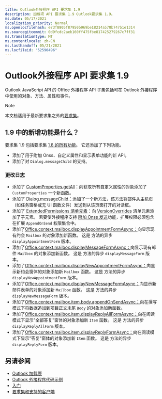 ```yaml
---
title: Outlook外接程序 API 要求集 1.9
description: 加载项 API 要求集 1.9 Outlook要求集 1.9。
ms.date: 05/17/2021
localization_priority: Normal
ms.openlocfilehash: e73f8805f87950b969be18214a570b747b1e1314
ms.sourcegitcommit: 0d9fcdc2aeb160ff475fbe817425279267c7ff31
ms.translationtype: MT
ms.contentlocale: zh-CN
ms.lasthandoff: 05/21/2021
ms.locfileid: "52590496"
---
```

# <a name="outlook-add-in-api-requirement-set-19"></a>Outlook外接程序 API 要求集 1.9

Outlook JavaScript API 的 Office 外接程序 API 子集包括可在 Outlook 外接程序中使用的对象、方法、属性和事件。

> [!NOTE]
> 本文档适用于最新要求集之外的[要求集](../../requirement-sets/outlook-api-requirement-sets.md)。

## <a name="whats-new-in-19"></a>1.9 中的新增功能是什么？

要求集 1.9 包括要求集 [1.8 的所有功能](../requirement-set-1.8/outlook-requirement-set-1.8.md)。 它还添加了下列功能。

- 添加了用于附加 Onss、自定义属性和显示表单功能的新 API。
- 添加了对 `Dialog.messageChild` 的支持。

### <a name="change-log"></a>更改日志

- 添加了 [CustomProperties.getAll](/javascript/api/outlook/office.customproperties?view=outlook-js-1.9&preserve-view=true#getall--)：向获取所有自定义属性的对象添加了 `CustomProperties` 一个新函数。
- 添加了 [Dialog.messageChild：](../../../develop/dialog-api-in-office-add-ins.md#pass-information-to-the-dialog-box)添加了一个新方法，该方法将邮件从主机页（如任务窗格或无 UI 函数文件）发送到从该页面打开的对话框。
- 添加了 [ExtendedPermissions 清单元素](../../manifest/extendedpermissions.md)：向 [VersionOverrides](../../manifest/versionoverrides.md) 清单元素添加了子元素。 若要使外接程序支持 [附加 Onss 发送](../../../outlook/append-on-send.md)功能，扩展权限必须包含在扩展 `AppendOnSend` 权限集合中。
- 添加了[Office.context.mailbox.displayAppointmentFormAsync：](/javascript/api/outlook/office.mailbox?view=outlook-js-1.9&preserve-view=true#displayappointmentformasync-itemid--options--callback-)向显示现有约会 `Mailbox` 的对象添加新函数。 这是 方法的异步 `displayAppointmentForm` 版本。
- 添加了[Office.context.mailbox.displayMessageFormAsync：](/javascript/api/outlook/office.mailbox?view=outlook-js-1.9&preserve-view=true#displaymessageformasync-itemid--options--callback-)向显示现有邮件 `Mailbox` 的对象添加新函数。 这是 方法的异步 `displayMessageForm` 版本。
- 添加了[Office.context.mailbox.displayNewAppointmentFormAsync：](/javascript/api/outlook/office.mailbox?view=outlook-js-1.9&preserve-view=true#displaynewappointmentformasync-parameters--options--callback-)向显示新约会窗体的对象添加新 `Mailbox` 函数。 这是 方法的异步 `displayNewAppointmentForm` 版本。
- 添加了[Office.context.mailbox.displayNewMessageFormAsync：](/javascript/api/outlook/office.mailbox?view=outlook-js-1.9&preserve-view=true#displaynewmessageformasync-parameters--options--callback-)向显示新邮件表单的对象添加新 `Mailbox` 函数。 这是 方法的异步 `displayNewMessageForm` 版本。
- 添加了[Office.context.mailbox.item.body.appendOnSendAsync：](/javascript/api/outlook/office.body?view=outlook-js-1.9&preserve-view=true#appendonsendasync-data--options--callback-)向在撰写模式下将数据追加到项目正文末尾 `Body` 的对象添加新函数。
- 添加了[Office.context.mailbox.item.displayReplyAllFormAsync：](office.context.mailbox.item.md#methods)向在阅读模式下显示"全部答复"窗体的对象添加新 `Item` 函数。 这是 方法的异步 `displayReplyAllForm` 版本。
- 添加了[Office.context.mailbox.item.displayReplyFormAsync：](office.context.mailbox.item.md#methods)向在阅读模式下显示"答复"窗体的对象添加新 `Item` 函数。 这是 方法的异步 `displayReplyForm` 版本。

## <a name="see-also"></a>另请参阅

- [Outlook 加载项](../../../outlook/outlook-add-ins-overview.md)
- [Outlook 外接程序代码示例](https://developer.microsoft.com/outlook/gallery/?filterBy=Outlook,Samples,Add-ins)
- [入门](../../../quickstarts/outlook-quickstart.md)
- [要求集和支持的客户端](../../requirement-sets/outlook-api-requirement-sets.md)
